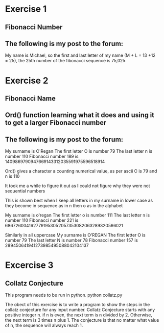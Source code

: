 # Exercise 1  
## Fibonacci Number

## The following is my post to the forum:
My name is Michael, so the first and last letter of my name (M + L = 13 +12 = 25), the 25th number of the fibonacci sequence is 75,025

# Exercise 2 
## Fibonacci Name
## Ord() function learning what it does and using it to get a larger Fibonacci number

## The following is my post to the forum:
My surname is O'Regan The first letter O is number 79 The last letter n is number 110 Fibonacci number 189 is 1409869790947669143312035591975596518914

Ord() gives a character a counting numerical value, as per ascii O is 79 and n is 110

It took me a while to figure it out as I could not figure why they were not sequential numbers

This is shown best when I keep all letters in my surname in lower case as they become in sequence as in n then o as in the alphabet

My surname is o'regan The first letter o is number 111 The last letter n is number 110 Fibonacci number 221 is 6867260041627791953052057353082063289320596021

Similarly in all uppercase
My surname is O'REGAN The first letter O is number 79 The last letter N is number 78 Fibonacci number 157 is 289450641941273985495088042104137

# Excercise 3
## Collatz Conjecture

This program needs to be run in python. python collatz.py

The obect of this exercise is to write a program to show the steps in the collatz conjecture for any input number.
Collatz Conjecture starts with any positive integer n. if n is even, the next term is n divided by 2. Otherwise, the next term is 3 times n plus 1. The conjecture is that no matter what value of n, the sequence will always reach 1.




